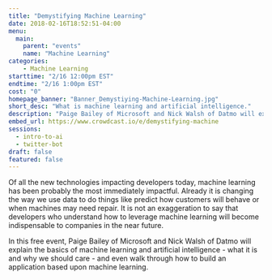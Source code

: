 ```yaml
---
title: "Demystifying Machine Learning"
date: 2018-02-16T18:52:51-04:00
menu:
  main:
    parent: "events"
    name: "Machine Learning"
categories:
    - Machine Learning
starttime: "2/16 12:00pm EST"
endtime: "2/16 1:00pm EST"
cost: "0"
homepage_banner: "Banner_Demystiying-Machine-Learning.jpg"
short_desc: "What is machine learning and artificial intelligence."
description: "Paige Bailey of Microsoft and Nick Walsh of Datmo will explain the basics of machine learning and artificial intelligence."
embed_url: https://www.crowdcast.io/e/demystifying-machine
sessions:
  - intro-to-ai
  - twitter-bot
draft: false
featured: false
---
```


Of all the new technologies impacting developers today, machine learning has been probably the most immediately impactful. Already it is changing the way we use data to do things like predict how customers will behave or when machines may need repair. It is not an exaggeration to say that developers who understand how to leverage machine learning will become indispensable to companies in the near future.

In this free event, Paige Bailey of Microsoft and Nick Walsh of Datmo will explain the basics of machine learning and artificial intelligence - what it is and why we should care - and even walk through how to build an application based upon machine learning.